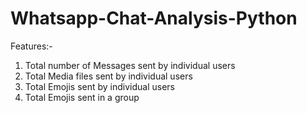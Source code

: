 # Whatsapp-Chat-Analysis-Python

Features:-
1) Total number of Messages sent by individual users
2) Total Media files sent by individual users
3) Total Emojis sent by individual users
4) Total Emojis sent in a group
